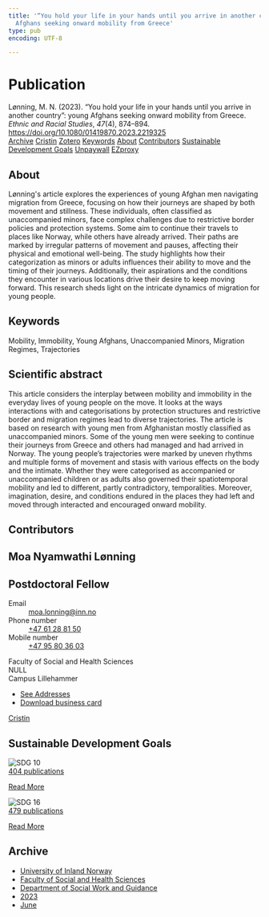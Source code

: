 ```yaml
---
title: '“You hold your life in your hands until you arrive in another country”: young
  Afghans seeking onward mobility from Greece'
type: pub
encoding: UTF-8

---
```

<h1>Publication</h1>
<article id="csl-bib-container-EQQCK7ET" class="csl-bib-container">
  <div class="csl-bib-body"> <div class="csl-entry">Lønning, M. N. (2023). “You hold your life in your hands until you arrive in another country”: young Afghans seeking onward mobility from Greece. <i>Ethnic and Racial Studies</i>, <i>47</i>(4), 874–894. <a href="https://doi.org/10.1080/01419870.2023.2219325">https://doi.org/10.1080/01419870.2023.2219325</a></div> </div>
  <div class="csl-bib-buttons">
    <a href="#taxonomy-article-EQQCK7ET" alt="archive" class="csl-bib-button">Archive</a>
    <a href="https://app.cristin.no/results/show.jsf?id=2159206" alt="Cristin" class="csl-bib-button">Cristin</a>
    <a href="http://zotero.org/groups/5881554/items/EQQCK7ET" alt="Zotero" class="csl-bib-button">Zotero</a>
    <a href="#keywords-article-EQQCK7ET" alt="keywords" class="csl-bib-button">Keywords</a>
    <a href="#about-article-EQQCK7ET" alt="about_pub" class="csl-bib-button">About</a>
    <a href="#contributors-article-EQQCK7ET" alt="contributors" class="csl-bib-button">Contributors</a>
    <a href="#sdg-article-EQQCK7ET" alt="sdg" class="csl-bib-button">Sustainable Development Goals</a>
    <a href="https://www.tandfonline.com/doi/pdf/10.1080/01419870.2023.2219325?needAccess=true&amp;role=button" alt="Unpaywall" class="csl-bib-button">Unpaywall</a>
    <a href="https://www.tandfonline.com/doi/pdf/10.1080/01419870.2023.2219325?needAccess=true&amp;role=button" alt="EZproxy" class="csl-bib-button">EZproxy</a>
  </div>
  <div id="csl-bib-meta-container-EQQCK7ET"></div>
</article>
<div id="csl-bib-meta-EQQCK7ET" class="csl-bib-meta">
  <article id="about-article-EQQCK7ET" class="about_pub-article">
    <h1>About</h1>
    Lønning's article explores the experiences of young Afghan men navigating migration from Greece, focusing on how their journeys are shaped by both movement and stillness. These individuals, often classified as unaccompanied minors, face complex challenges due to restrictive border policies and protection systems. Some aim to continue their travels to places like Norway, while others have already arrived. Their paths are marked by irregular patterns of movement and pauses, affecting their physical and emotional well-being. The study highlights how their categorization as minors or adults influences their ability to move and the timing of their journeys. Additionally, their aspirations and the conditions they encounter in various locations drive their desire to keep moving forward. This research sheds light on the intricate dynamics of migration for young people.
  </article>
  <article id="keywords-article-EQQCK7ET" class="keywords-article">
    <h1>Keywords</h1>
    Mobility, Immobility, Young Afghans, Unaccompanied Minors, Migration Regimes, Trajectories
  </article>
  <article id="abstract-article-EQQCK7ET" class="abstract-article">
    <h1>Scientific abstract</h1>
    This article considers the interplay between mobility and immobility in the everyday lives of young people on the move. It looks at the ways interactions with and categorisations by protection structures and restrictive border and migration regimes lead to diverse trajectories. The article is based on research with young men from Afghanistan mostly classified as unaccompanied minors. Some of the young men were seeking to continue their journeys from Greece and others had managed and had arrived in Norway. The young people’s trajectories were marked by uneven rhythms and multiple forms of movement and stasis with various effects on the body and the intimate. Whether they were categorised as accompanied or unaccompanied children or as adults also governed their spatiotemporal mobility and led to different, partly contradictory, temporalities. Moreover, imagination, desire, and conditions endured in the places they had left and moved through interacted and encouraged onward mobility.
  </article>
  <article id="contributors-article-EQQCK7ET" class="contributors-article">
    <h1>Contributors</h1>
    <div class="personas"> <div class="vrtx-hinn-person-card"> <div class="photo"> <i class="lar la-user-circle missing-person"></i> </div> <div class="info"> <hgroup><h1>Moa Nyamwathi Lønning</h1> <h2>Postdoctoral Fellow</h2> </hgroup><dl> <dt>Email</dt> <dd> <a href="mailto:moa.lonning@inn.no">moa.lonning@inn.no</a> </dd> <dt>Phone number</dt> <dd><a href="tel:+4761288150"> +47 61 28 81 50 </a></dd> <dt>Mobile number</dt> <dd><a href="tel:+4795803603"> +47 95 80 36 03 </a></dd> </dl> <p> Faculty of Social and Health Sciences<br> NULL<br> Campus Lillehammer </p> <ul class="vrtx-hinn-links"> <li><a href="https://www.inn.no/english/find-an-employee/moa-lonning.html#vrtx-hinn-addresses">See Addresses</a></li> <li><a href="https://www.inn.no/english/find-an-employee/moa-lonning.html?vrtx=vcf">Download business card</a></li> </ul> </div> </div> <a href="https://app.cristin.no/persons/show.jsf?id=526986" alt="Cristin URL" class="personas-cristin">Cristin</a> </div>
  </article>
  <article id="sdg-article-EQQCK7ET" class="sdg-article">
    <h1>Sustainable Development Goals</h1>
    <div class="sdg-container"><div id="sdg10" class="sdg">
        <img src="{{< params subfolder >}}images/sdg/sdg10_en.png" class="image" alt="SDG 10">
        <div class="sdg-overlay">
          <a href="/en/archive/?key=?sdg=10#archive" class="sdg-publication-count"><span>404</span> publications</a>
          <p><a href="https://sdgs.un.org/goals/goal10" class="sdg-read-more">Read More</a></p>
        </div>
      </div> <div id="sdg16" class="sdg">
        <img src="{{< params subfolder >}}images/sdg/sdg16_en.png" class="image" alt="SDG 16">
        <div class="sdg-overlay">
          <a href="/en/archive/?key=?sdg=16#archive" class="sdg-publication-count"><span>479</span> publications</a>
          <p><a href="https://sdgs.un.org/goals/goal16" class="sdg-read-more">Read More</a></p>
        </div>
      </div></div>
  </article>
  <article id="taxonomy-article-EQQCK7ET" class="taxonomy-article">
    <h1>Archive</h1>
    <ul>
      <li>
        <a href="/en/archive/?key=3DCRN523">University of Inland Norway</a>
      </li>
      <li>
        <a href="/en/archive/?key=IDKFS3MX">Faculty of Social and Health Sciences</a>
      </li>
      <li>
        <a href="/en/archive/?key=CU4VFGCV">Department of Social Work and Guidance</a>
      </li>
      <li>
        <a href="/en/archive/?key=A9PHNY6J">2023</a>
      </li>
      <li>
        <a href="/en/archive/?key=7FNHU3XD">June</a>
      </li>
    </ul>
  </article>
</div>
